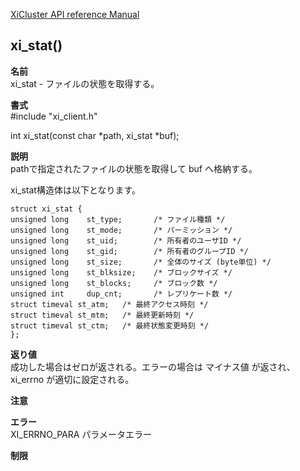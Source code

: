 [XiCluster API reference Manual](API.md)  

## xi_stat()
  
**名前**  
  xi_stat - ファイルの状態を取得する。  
  
**書式**  
  #include "xi_client.h"  
  
  int xi_stat(const char *path, xi_stat *buf);
   
**説明**  
  pathで指定されたファイルの状態を取得して buf へ格納する。  

xi_stat構造体は以下となります。  
```
struct xi_stat {
unsigned long    st_type;       /* ファイル種類 */
unsigned long    st_mode;       /* パーミッション */
unsigned long    st_uid;        /* 所有者のユーザID */
unsigned long    st_gid;        /* 所有者のグループID */
unsigned long    st_size;       /* 全体のサイズ (byte単位) */
unsigned long    st_blksize;    /* ブロックサイズ */
unsigned long    st_blocks;     /* ブロック数 */
unsigned int     dup_cnt;       /* レプリケート数 */
struct timeval st_atm;   /* 最終アクセス時刻 */
struct timeval st_mtm;   /* 最終更新時刻 */
struct timeval st_ctm;   /* 最終状態変更時刻 */
};
```
  
**返り値**  
  成功した場合はゼロが返される。エラーの場合は マイナス値 が返され、 xi_errno が適切に設定される。  
  
**注意**  
  
**エラー**  
  XI_ERRNO_PARA   パラメータエラー  
  
**制限**  
  

